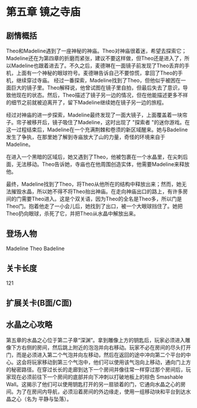 # 第五章 镜之寺庙
## 剧情概括
Theo和Madeline遇到了一座神秘的神庙。Theo对神庙很着迷，希望去探索它；Madeline还在为第四章的折磨而紧张，建议不要这样做，但Theo还是进入了，所以Madeline也跟着进去了。不久之后，麦德琳在一面镜子前发现了Theo丢弃的手机，上面有一个神秘的眼球符号。麦德琳告诉自己不要惊慌，拿回了Theo的手机，继续穿过寺庙。
经过一番探索，Madeline找到了Theo，但他似乎被困在一面巨大的镜子里。Theo解释说，他曾试图在镜子里自拍，但最后失去了意识，导致他现在的状态。然后，Theo描述了镜子另一边的情况，但在他能描述更多不祥的细节之前就被迫离开了，留下Madeline继续她在镜子另一边的旅程。

经过对神庙的进一步探索，Madeline最终发现了一面大镜子，上面覆盖着一块帘子。帘子被移开后，镜子吸住了Madeline，这时出现了 "探索者 "的迷你游戏。在这一过程结束后，Madeline在一个充满荆棘和卷须的新区域醒来。她与Badeline发生了争执，在那里她了解到寺庙放大了山的力量，奇怪的环境来自于Madeline。

在进入一个黑暗的区域后，她又遇到了Theo，他被包裹在一个水晶里，在尖刺后面，无法移动。Theo告诉她，寺庙也在他周围创造实体，他需要Madeline来释放他。

最终，Madeline找到了Theo，将Theo从他所在的结构中释放出来；然而，她无法摧毁水晶，所以她不得不将Theo抬出神庙。在走向神庙出口的路上，有许多房间的门需要Theo进入。这是个双关语，因为Theo的全名是Theo多，所以门是Theo门。抱着他走了一小会儿后，她找到了出口，被一个大眼球挡住了。她把Theo扔向眼球，杀死了它，并把Theo从水晶中解放出来。
## 登场人物
Madeline Theo Badeline
## 关卡长度
121
## 扩展关卡(**B面**/**C面**)
## 水晶之心攻略
第五章的水晶之心位于第二子章“深渊”。拿到雕像上方的钥匙后，玩家必须进入雕像下方右侧的房间，然后跳上附近的泡泡并向右移动。玩家不必在房间的尽头打开门，而是必须进入第二个气泡并向左移动，然后在返回的途中冲向第二个平台的中心。这会将玩家移动到第三个气泡中，他们可以使用该气泡向上移动，通向门上方的秘密路径。在穿过长长的走廊到达下一个房间并像往常一样穿过那个房间后，玩家现在必须前往下一个房间的底部并向下冲刺以打破地板上的棕色 Smashable Wall。这揭示了他们可以使用钥匙打开的另一扇锁着的门，它通向水晶之心的房间。为了在房间内导航，必须沿着房间的外边缘走，使用一组移动块和平台到达水晶之心（名为 平静与坠落）。 

